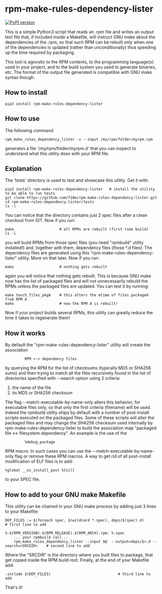 # rpm-make-rules-dependency-lister

[![PyPI version](https://badge.fury.io/py/rpm-make-rules-dependency-lister.svg)](https://badge.fury.io/py/rpm-make-rules-dependency-lister)

This is a simple Python3 script that reads an .rpm file and writes an output text file 
that, if included inside a Makefile, will instruct GNU make about the dependencies 
of the .rpm, so that such RPM can be rebuilt only when one of the dependencies is updated 
(rather than unconditionally) thus speeding up the time required by packaging.

This tool is agnostic to the RPM contents, to the programming language(s) used in your project,
and to the build system you used to generate binaries, etc.
The format of the output file generated is compatible with GNU make syntax though.

## How to install

```
pip3 install rpm-make-rules-dependency-lister
```

## How to use

The following command
```
rpm_make_rules_dependency_lister -v --input /my/rpm/folder/myrpm.rpm
```
generates a file '/my/rpm/folder/myrpm.d' that you can inspect to understand what this utility does
with your RPM file.

## Explanation

The 'tests' directory is used to test and showcase this utility. Get it with:

```
pip3 install rpm-make-rules-dependency-lister   # install the utility to be able to run tests
git clone https://github.com/f18m/rpm-make-rules-dependency-lister.git
cd rpm-make-rules-dependency-lister/tests
ls -l
```

You can notice that the directory contains just 2 spec files after a clean checkout from GIT.
Now if you run:

```
make                     # all RPMs are rebuilt (first time build)
ls -l
```

you will build RPMs from those spec files (you need "rpmbuild" utility installed!) and, together
with them, dependency files (those *.d files). The dependency files are generated using this
"rpm-make-rules-dependency-lister" utility. More on that later.
Now if you run:

```
make                     # nothing gets rebuilt
```

again you will notice that nothing gets rebuilt. This is because GNU make now has the list of 
packaged files and will not unnecessarily rebuild the RPMs unless the packaged files are updated.
You can test it by running:

```
make touch_files_pkgA    # this alters the mtime of files packaged from RPM A
make                     # now the RPM A is rebuilt!
```

Now if your project builds several RPMs, this utility can greatly reduce the time it takes to
regenerate them!

## How it works

By default the "rpm-make-rules-dependency-lister" utility will create the association

```
         RPM <-> dependency files
```

by querying the RPM for the list of checksums (typically MD5 or SHA256 sums) and then trying to match
all the files recursively found in the list of directories specified with --search option using 2 criteria:

1) the name of the file
2) its MD5 or SHA256 checksum

The flag --match-executable-by-name-only alters this behavior, for executable files only,
so that only the first criteria (filename) will be used.
Indeed the rpmbuild utility ships by default with a number of post-install scripts executed on the
packaged files. Some of these scripts will alter the packaged files and may change the SHA256 checksum
used internally by rpm-make-rules-dependency-lister to build the association map 
"packaged file <-> filesystem dependency".
An example is the use of the

```
         %debug_package
```

RPM macro. In such cases you can use the --match-executable-by-name-only flag or remove these RPM macros.
A way to get rid of all post-install modification of ELF files is to add:

```
%global __os_install_post %{nil}
```

to your SPEC file.


## How to add to your GNU make Makefile

This utility can be chained in your GNU make process by adding just 3 lines to your Makefile:

```
DEP_FILES := $(foreach spec, $(wildcard *.spec), deps/$(spec).d)        # first line to add

%-$(RPM_VERSION)-$(RPM_RELEASE).$(RPM_ARCH).rpm: %.spec
	... your rpmbuild call...
	rpm_make_rules_dependency_lister --input $@  --output=deps/$<.d --search=<SRCDIR>    # second line to add
```

Where the "SRCDIR" is the directory where you built files to package, that get copied inside the RPM build root.
Finally, at the end of your Makefile add:

```
-include $(DEP_FILES)                               # third line to add
```

That's it!

